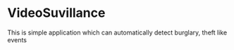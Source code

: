 # VideoSuvillance

This is simple application which can automatically detect burglary, theft like events
